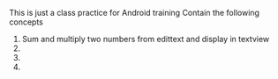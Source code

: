 This is just a class practice for Android training
Contain the following concepts
1. Sum and multiply two numbers from edittext and display in textview
2.
3.
4.
